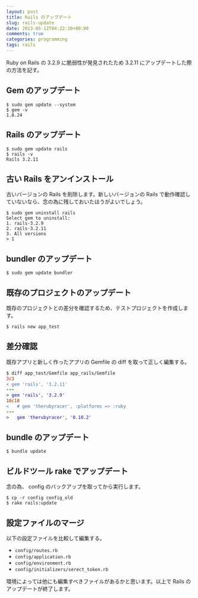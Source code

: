 ```yaml
---
layout: post
title: Rails のアップデート
slug: rails-update
date: 2013-05-12T04:22:10+00:00
comments: true
categories: programming
tags: rails
---
```


Ruby on Rails の 3.2.9 に脆弱性が発見されたため 3.2.11 にアップデートした際の方法を記す。

## Gem のアップデート

    $ sudo gem update --system
    $ gem -v
    1.8.24

## Rails のアップデート

    $ sudo gem update rails
    $ rails -v
    Rails 3.2.11

## 古い Rails をアンインストール

古いバージョンの Rails を削除します。新しいバージョンの Rails で動作確認していないなら、念の為に残しておいたほうがよいでしょう。

    $ sudo gem uninstall rails
    Select gem to uninstall:
    1. rails-3.2.9
    2. rails-3.2.11
    3. All versions
    > 1

## bundler のアップデート

    $ sudo gem update bundler

## 既存のプロジェクトのアップデート

既存のプロジェクトとの差分を確認するため、テストプロジェクトを作成します。

    $ rails new app_test

## 差分確認

既存アプリと新しく作ったアプリの Gemfile の diff を取って正しく編集する。

```diff
$ diff app_test/Gemfile app_rails/Gemfile
3c3
< gem 'rails', '3.2.11'
---
> gem 'rails', '3.2.9'
18c18
<   # gem 'therubyracer', :platforms => :ruby
---
>   gem 'therubyracer', '0.10.2'
```

## bundle のアップデート

    $ bundle update

## ビルドツール rake でアップデート

念の為、 config のバックアップを取ってから実行します。

    $ cp -r config config_old
    $ rake rails:update

## 設定ファイルのマージ

以下の設定ファイルを比較して編集する。

- `config/routes.rb`
- `config/application.rb`
- `config/environment.rb`
- `config/initializers/serect_token.rb`

環境によっては他にも編集すべきファイルがあるかと思います。以上で Rails のアップデートが終了します。
